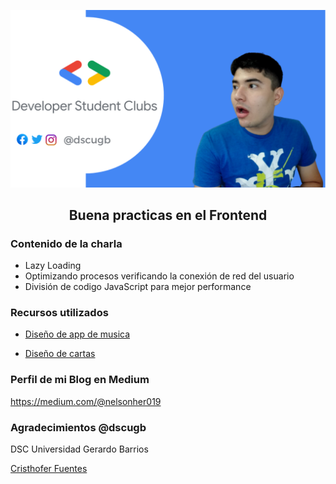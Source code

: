  <p align="center">
  <img src="nelson.png" alt="banner"/>
</p>

  <h2>
 <p align="center">
  Buena practicas en el Frontend
</p>
  </h2>

### Contenido de la charla
* Lazy Loading
* Optimizando procesos verificando la conexión de red del usuario
* División de codigo JavaScript para mejor performance  

### Recursos utilizados

* [Diseño de app de musica](https://codepen.io/nelsonher019/pen/bGegOEN?editors=1100)

* [Diseño de cartas](https://codepen.io/nelsonher019/pen/xxOwZyP)

### Perfil de mi Blog en Medium

https://medium.com/@nelsonher019

### Agradecimientos @dscugb

DSC Universidad Gerardo Barrios

[Cristhofer Fuentes](https://github.com/chrisft25)
